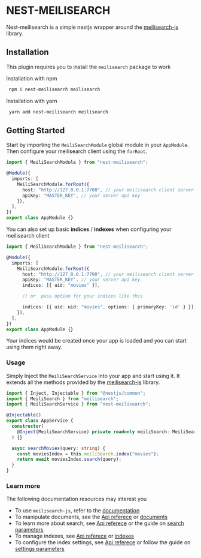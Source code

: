 # NEST-MEILISEARCH

Nest-meilisearch is a simple nestjs wrapper around the [meilisearch-js](https://github.com/meilisearch/meilisearch-js) library.

## Installation

This plugin requires you to install the `meilisearch` package to work

Installation with npm

```bash
 npm i nest-meilisearch meilisearch
```

Installation with yarn

```bash
 yarn add nest-meilisearch meilisearch
```

## Getting Started

Start by importing the `MeiliSearchModule` global module in your `AppModule`. Then configure your meilisearch client using the `forRoot`.

```typescript
import { MeiliSearchModule } from "nest-meilisearch";

@Module({
  imports: [
    MeiliSearchModule.forRoot({
      host: "http://127.0.0.1:7700", // your meilisearch client server url
      apiKey: "MASTER_KEY", // your server api key
    }),
  ],
})
export class AppModule {}
```

You can also set up basic **indices** / **indexes** when configuring your meilisearch client

```typescript
import { MeiliSearchModule } from "nest-meilisearch";

@Module({
  imports: [
    MeiliSearchModule.forRoot({
      host: "http://127.0.0.1:7700", // your meilisearch client server url
      apiKey: "MASTER_KEY", // your server api key
      indices: [{ uid: "movies" }],

      // or  pass option for your indices like this

      indices: [{ uid: uid: "movies", options: { primaryKey: 'id' } }],
    }),
  ],
})
export class AppModule {}
```

Your indices would be created once your app is loaded and you can start using them right away.

### Usage

Simply Inject the ``MeiliSearchService`` into your app and start using it. It extends all the methods provided by the [meilisearch-js](https://github.com/meilisearch/meilisearch-js) library.

```typescript
import { Inject, Injectable } from "@nestjs/common";
import { MeiliSearch } from "meilisearch";
import { MeiliSearchService } from "nest-meilisearch";

@Injectable()
export class AppService {
  constructor(
    @Inject(MeiliSearchService) private readonly meiliSearch: MeiliSearch
  ) {}

  async searchMovies(query: string) {
    const moviesIndex = this.meiliSearch.index("movies");
    return await moviesIndex.search(query);
  }
}
```

### Learn more

The following documentation resources may interest you

- To use `meilisearch-js`, refer to the [documentation](https://github.com/meilisearch/meilisearch-js)
- To manipulate documents, see the [Api referece](https://docs.meilisearch.com/reference/api/documents.html) or [documents](https://docs.meilisearch.com/learn/core_concepts/documents.html)
- To learn more about search, see [Api referece](https://docs.meilisearch.com/reference/api/documents.html) or the guide on [search parameters](https://docs.meilisearch.com/reference/features/search_parameters.html)
- To manage indexes, see [Api referece](https://docs.meilisearch.com/reference/api/documents.html) or [indexes](https://docs.meilisearch.com/learn/core_concepts/indexes.html)
- To configure the index settings, see [Api referece](https://docs.meilisearch.com/reference/api/documents.html) or follow the guide on [settings parameters](https://docs.meilisearch.com/reference/features/settings.html)
